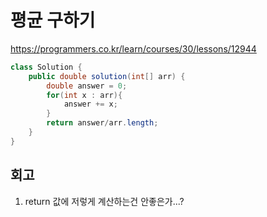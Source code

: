 # 평균 구하기

https://programmers.co.kr/learn/courses/30/lessons/12944

```java
class Solution {
    public double solution(int[] arr) {
        double answer = 0;
        for(int x : arr){
            answer += x;
        }
        return answer/arr.length;
    }
}
```

## 회고

1. return 값에 저렇게 계산하는건 안좋은가...?